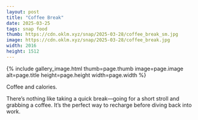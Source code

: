 ```yaml
---
layout: post
title: "Coffee Break"
date: 2025-03-25
tags: snap food
thumb: https://cdn.oklm.xyz/snap/2025-03-28/coffee_break_sm.jpg
image: https://cdn.oklm.xyz/snap/2025-03-28/coffee_break.jpg
width: 2016
height: 1512
---
```


{% include gallery_image.html thumb=page.thumb image=page.image alt=page.title height=page.height width=page.width %}

<p class="caption">Coffee and calories.</p>

There’s nothing like taking a quick break—going for a short stroll and grabbing a coffee. It’s the perfect way to recharge before diving back into work.
